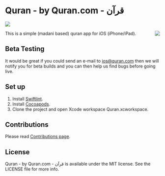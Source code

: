 # Quran - by Quran.com - قرآن

[<img src="https://dl.dropboxusercontent.com/u/60435436/Quran/iOS/Download_on_the_App_Store_Badge_US-UK_135x40.svg" />](https://itunes.apple.com/app/id1118663303)


[<img align="right" src="https://raw.githubusercontent.com/quran/quran-ios/master/Quran/Assets.xcassets/AppIcon.appiconset/Icon-83.5%402x.png" />](https://itunes.apple.com/app/id1118663303)

This is a simple (madani based) quran app for iOS (iPhone/iPad).

## Beta Testing

It would be great if you could send an e-mail to ios@quran.com then we will notify you for beta builds and you can then help us find bugs before going live.

## Set up

1. Install [Swiftlint](https://github.com/realm/SwiftLint).
2. Install [Cocoapods](https://cocoapods.org).
3. Clone the project and open Xcode workspace Quran.xcworkspace.

## Contributions
Please read [Contributions page](https://github.com/quran/quran-ios/wiki/Contributions).

## License

Quran - by Quran.com - قرآن is available under the MIT license. See the LICENSE file for more info.
